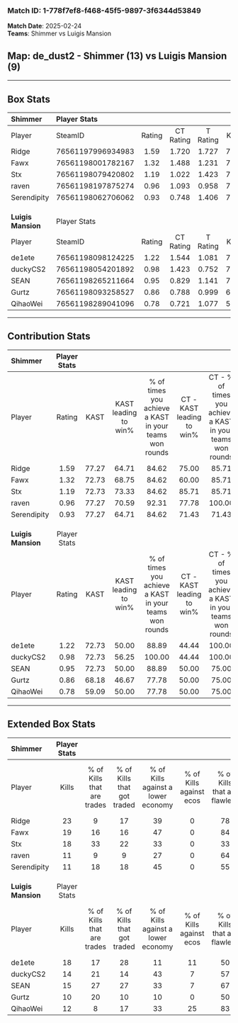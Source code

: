 ### Match ID: 1-778f7ef8-f468-45f5-9897-3f6344d53849  
**Match Date**: 2025-02-24  
**Teams**: Shimmer vs Luigis Mansion  

## **Map**: de_dust2 - Shimmer (13) vs Luigis Mansion (9)  
---  

## Box Stats  

| **Shimmer**        | Player Stats      |        |           |          |       |       |       |         |        |      |     |
| :- | :- | :-: | :-: | :-: | :-: | :-: | :-: | :-: | :-: | :-: | :-: |
| Player             | SteamID           | Rating | CT Rating | T Rating | KAST  |  ADR  | Kills | Assists | Deaths | K/D  | HS% |
| Ridge              | 76561197996934983 |  1.59  |   1.720   |  1.727   | 77.27 | 117.9 |  23   |    5    |   14   | 1.64 | 60  |
| Fawx               | 76561198001782167 |  1.32  |   1.488   |  1.231   | 72.73 | 85.0  |  19   |    6    |   13   | 1.46 | 31  |
| Stx                | 76561198079420802 |  1.19  |   1.022   |  1.423   | 72.73 | 74.7  |  18   |    3    |   15   | 1.20 | 61  |
| raven              | 76561198197875274 |  0.96  |   1.093   |  0.958   | 77.27 | 62.0  |  11   |    4    |   13   | 0.85 | 72  |
| Serendipity        | 76561198062706062 |  0.93  |   0.748   |  1.406   | 77.27 | 62.5  |  11   |    7    |   15   | 0.73 | 18  |
|                    |                   |        |           |          |       |       |       |         |        |      |     |
|                    |                   |        |           |          |       |       |       |         |        |      |     |
|                    |                   |        |           |          |       |       |       |         |        |      |     |
| **Luigis Mansion** | Player Stats      |        |           |          |       |       |       |         |        |      |     |
| Player             | SteamID           | Rating | CT Rating | T Rating | KAST  |  ADR  | Kills | Assists | Deaths | K/D  | HS% |
| de1ete             | 76561198098124225 |  1.22  |   1.544   |  1.081   | 72.73 | 92.6  |  18   |    7    |   17   | 1.06 | 55  |
| duckyCS2           | 76561198054201892 |  0.98  |   1.423   |  0.752   | 72.73 | 66.1  |  14   |    4    |   16   | 0.88 | 42  |
| SEAN               | 76561198265211664 |  0.95  |   0.829   |  1.141   | 72.73 | 65.7  |  15   |    4    |   19   | 0.79 | 40  |
| Gurtz              | 76561198093258527 |  0.86  |   0.788   |  0.999   | 68.18 | 61.0  |  10   |    5    |   13   | 0.77 | 70  |
| QihaoWei           | 76561198289041096 |  0.78  |   0.721   |  1.077   | 59.09 | 71.7  |  12   |    4    |   18   | 0.67 | 25  |
---  

## Contribution Stats  

| **Shimmer**        | Player Stats |       |                      |                                                        |                           |                                                             |                          |                                                            |
| :- | :-: | :-: | :-: | :-: | :-: | :-: | :-: | :-: |
| Player             |    Rating    | KAST  | KAST leading to win% | % of times you achieve a KAST in your teams won rounds | CT - KAST leading to win% | CT - % of times you achieve a KAST in your teams won rounds | T - KAST leading to win% | T - % of times you achieve a KAST in your teams won rounds |
| Ridge              |     1.59     | 77.27 |        64.71         |                         84.62                          |           75.00           |                            85.71                            |          55.56           |                           83.33                            |
| Fawx               |     1.32     | 72.73 |        68.75         |                         84.62                          |           60.00           |                            85.71                            |          83.33           |                           83.33                            |
| Stx                |     1.19     | 72.73 |        73.33         |                         84.62                          |           85.71           |                            85.71                            |          62.50           |                           83.33                            |
| raven              |     0.96     | 77.27 |        70.59         |                         92.31                          |           77.78           |                           100.00                            |          62.50           |                           83.33                            |
| Serendipity        |     0.93     | 77.27 |        64.71         |                         84.62                          |           71.43           |                            71.43                            |          60.00           |                           100.00                           |
|                    |              |       |                      |                                                        |                           |                                                             |                          |                                                            |
|                    |              |       |                      |                                                        |                           |                                                             |                          |                                                            |
|                    |              |       |                      |                                                        |                           |                                                             |                          |                                                            |
| **Luigis Mansion** | Player Stats |       |                      |                                                        |                           |                                                             |                          |                                                            |
| Player             |    Rating    | KAST  | KAST leading to win% | % of times you achieve a KAST in your teams won rounds | CT - KAST leading to win% | CT - % of times you achieve a KAST in your teams won rounds | T - KAST leading to win% | T - % of times you achieve a KAST in your teams won rounds |
| de1ete             |     1.22     | 72.73 |        50.00         |                         88.89                          |           44.44           |                           100.00                            |          57.14           |                           80.00                            |
| duckyCS2           |     0.98     | 72.73 |        56.25         |                         100.00                         |           44.44           |                           100.00                            |          71.43           |                           100.00                           |
| SEAN               |     0.95     | 72.73 |        50.00         |                         88.89                          |           50.00           |                            75.00                            |          50.00           |                           100.00                           |
| Gurtz              |     0.86     | 68.18 |        46.67         |                         77.78                          |           50.00           |                            75.00                            |          44.44           |                           80.00                            |
| QihaoWei           |     0.78     | 59.09 |        50.00         |                         77.78                          |           50.00           |                            75.00                            |          50.00           |                           80.00                            |
---  

## Extended Box Stats  

| **Shimmer**        | Player Stats |                            |                            |                                    |                         |                              |                                 |        |                             |                                     |                          |                               |                            |
| :- | :-: | :-: | :-: | :-: | :-: | :-: | :-: | :-: | :-: | :-: | :-: | :-: | :-: |
| Player             |    Kills     | % of Kills that are trades | % of Kills that got traded | % of Kills against a lower economy | % of Kills against ecos | % of Kills that are flawless | % of Kills that are close duels | Deaths | % of Deaths that get traded | % of Deaths against a lower economy | % of Deaths against ecos | % of Deaths that are flawless | % of Deaths that are close |
| Ridge              |      23      |             9              |             17             |                 39                 |            0            |              78              |                4                |   14   |             14              |                 36                  |            0             |              57               |             7              |
| Fawx               |      19      |             16             |             16             |                 47                 |            0            |              84              |                0                |   13   |             15              |                 31                  |            0             |              62               |             8              |
| Stx                |      18      |             33             |             22             |                 33                 |            0            |              33              |                0                |   15   |             13              |                  7                  |            0             |              80               |             7              |
| raven              |      11      |             9              |             9              |                 27                 |            0            |              64              |                0                |   13   |             23              |                 31                  |            0             |              54               |             0              |
| Serendipity        |      11      |             18             |             18             |                 45                 |            0            |              55              |               18                |   15   |             33              |                 20                  |            0             |              53               |             20             |
|                    |              |                            |                            |                                    |                         |                              |                                 |        |                             |                                     |                          |                               |                            |
|                    |              |                            |                            |                                    |                         |                              |                                 |        |                             |                                     |                          |                               |                            |
|                    |              |                            |                            |                                    |                         |                              |                                 |        |                             |                                     |                          |                               |                            |
| **Luigis Mansion** | Player Stats |                            |                            |                                    |                         |                              |                                 |        |                             |                                     |                          |                               |                            |
| Player             |    Kills     | % of Kills that are trades | % of Kills that got traded | % of Kills against a lower economy | % of Kills against ecos | % of Kills that are flawless | % of Kills that are close duels | Deaths | % of Deaths that get traded | % of Deaths against a lower economy | % of Deaths against ecos | % of Deaths that are flawless | % of Deaths that are close |
| de1ete             |      18      |             17             |             28             |                 11                 |           11            |              50              |               11                |   17   |             18              |                 24                  |            6             |              65               |             12             |
| duckyCS2           |      14      |             21             |             14             |                 43                 |            7            |              57              |                7                |   16   |             19              |                 25                  |            6             |              81               |             0              |
| SEAN               |      15      |             27             |             27             |                 33                 |            7            |              67              |               13                |   19   |             11              |                 26                  |            5             |              68               |             0              |
| Gurtz              |      10      |             20             |             10             |                 10                 |            0            |              50              |                0                |   13   |             15              |                 38                  |            8             |              46               |             0              |
| QihaoWei           |      12      |             8              |             17             |                 33                 |           25            |              83              |                8                |   18   |             22              |                 22                  |            6             |              50               |             6              |
